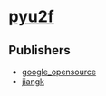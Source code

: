 # [pyu2f](https://pypi.org/project/pyu2f)



## Publishers
- [google_opensource](https://pypi.org/user/google_opensource)
- [jiangk](https://pypi.org/user/jiangk)

